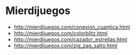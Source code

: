 # Mierdijuegos
- http://mierdijuegos.com/conexion_cuantica.html
- http://mierdijuegos.com/colorblitz.html
- http://mierdijuegos.com/cazador_estrellas.html
- http://mierdijuegos.com/zig_zag_salto.html
